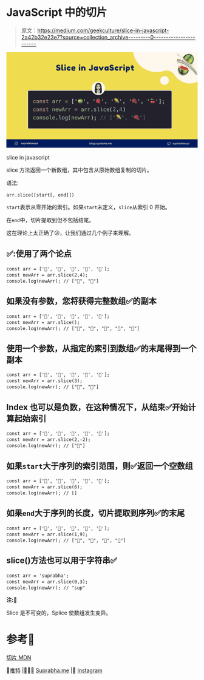 # JavaScript 中的切片

> 原文：<https://medium.com/geekculture/slice-in-javascript-2a42b32e23e7?source=collection_archive---------0----------------------->

![](img/5ca6bab9e50c30239c21317a3cb30629.png)

slice in javascript

slice 方法返回一个新数组，其中包含从原始数组复制的切片。

语法:

```
arr.slice([start[, end]])
```

`start`表示从零开始的索引。如果`start`未定义，`slice`从索引 0 开始。

在`end`中，切片提取到但不包括结尾。

这在理论上太正确了😜，让我们通过几个例子来理解。

## ✅:使用了两个论点

```
const arr = ['🍏', '🍓', '🌽', '🍇', '🍒'];
const newArr = arr.slice(2,4);
console.log(newArr); // ["🌽", "🍇"]
```

## 如果没有参数，您将获得完整数组✅的副本

```
const arr = ['🍏', '🍓', '🌽', '🍇', '🍒'];
const newArr = arr.slice();
console.log(newArr); // ["🍏", "🍓", "🌽", "🍇", "🍒"]
```

## 使用一个参数，从指定的索引到数组✅的末尾得到一个副本

```
const arr = ['🍏', '🍓', '🌽', '🍇', '🍒'];
const newArr = arr.slice(3);
console.log(newArr); // ["🍇", "🍒"]
```

## Index 也可以是负数，在这种情况下，从结束✅开始计算起始索引

```
const arr = ['🍏', '🍓', '🌽', '🍇', '🍒'];
const newArr = arr.slice(2,-2);
console.log(newArr); // ["🌽"]
```

## 如果`start`大于序列的索引范围，则✅返回一个空数组

```
const arr = ['🍏', '🍓', '🌽', '🍇', '🍒'];
const newArr = arr.slice(6);
console.log(newArr); // []
```

## 如果`end`大于序列的长度，切片提取到序列✅的末尾

```
const arr = ['🍏', '🍓', '🌽', '🍇', '🍒'];
const newArr = arr.slice(1,9);
console.log(newArr); // ["🍓", "🌽", "🍇", "🍒"]
```

## slice()方法也可以用于字符串✅

```
const arr = 'suprabha';
const newArr = arr.slice(0,3);
console.log(newArr); // "sup"
```

**注:🧨**

Slice 是不可变的，Splice 使数组发生变异。

# 参考🧐

[切片 MDN](https://developer.mozilla.org/en-US/docs/Web/JavaScript/Reference/Global_Objects/Array/slice)

🌟[推特](https://twitter.com/suprabhasupi) |👩🏻‍💻 [Suprabha.me](https://www.suprabha.me/) |🌟 [Instagram](https://www.instagram.com/suprabhasupi/)